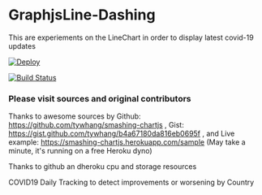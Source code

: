GraphjsLine-Dashing
=================

This are experiements on the LineChart in order to display latest covid-19 updates 

[![Deploy](https://www.herokucdn.com/deploy/button.png)](https://heroku.com/deploy?template=https://github.com/infchg/cor19)

[![Build Status](https://travis-ci.org/infchg/cor19.svg?branch=master)](https://travis-ci.org/infchg/cor19)

### Please visit sources and original contributors
Thanks to awesome sources by Github: https://github.com/tywhang/smashing-chartjs , Gist: https://gist.github.com/tywhang/b4a67180da816eb0695f , and 
Live example: https://smashing-chartjs.herokuapp.com/sample (May take a minute, it's running on a free Heroku dyno)


Thanks to github an dheroku cpu and storage resources

  COVID19 Daily Tracking to detect improvements or worsening by Country
